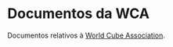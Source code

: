 # Documentos da WCA

Documentos relativos à [World Cube Association](http://www.worldcubeassociation.org/).

